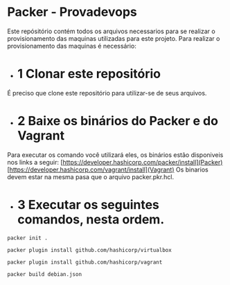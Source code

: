 # Packer - Provadevops

Este repósitório contém todos os arquivos necessarios para se realizar o provisionamento das maquinas utilizadas para este projeto.
Para realizar o provisionamento das maquinas é necessário:

- # 1 Clonar este repositório
É preciso que clone este repositório para utilizar-se de seus arquivos.

- # 2 Baixe os binários do Packer e do Vagrant
Para executar os comando você utilizará eles, os binários estão disponiveis nos links a seguir:
[https://developer.hashicorp.com/packer/install](Packer)
[https://developer.hashicorp.com/vagrant/install](Vagrant)
Os binarios devem estar na mesma pasa que o arquivo packer.pkr.hcl.

- # 3 Executar os seguintes comandos, nesta ordem.
~~~
packer init .

packer plugin install github.com/hashicorp/virtualbox

packer plugin install github.com/hashicorp/vagrant

packer build debian.json
~~~